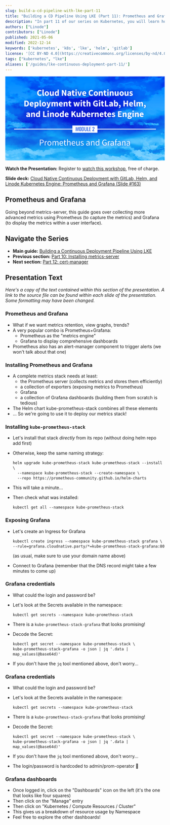 ```yaml
---
slug: build-a-cd-pipeline-with-lke-part-11
title: "Building a CD Pipeline Using LKE (Part 11): Prometheus and Grafana"
description: "In part 11 of our series on Kubernetes, you will learn how to generate advanced statistics for your cluster using tools like Prometheus and Grafana."
authors: ["Linode"]
contributors: ["Linode"]
published: 2021-05-06
modified: 2022-12-14
keywords: ['kubernetes', 'k8s', 'lke', 'helm', 'gitlab']
license: '[CC BY-ND 4.0](https://creativecommons.org/licenses/by-nd/4.0)'
tags: ["kubernetes", "lke"]
aliases: ['/guides/lke-continuous-deployment-part-11/']
---
```


![Cloud Native Continuous Deployment with GitLab, Helm, and Linode Kubernetes Engine: Prometheus and Grafana](cd-presentation-header-11-prometheus-and-grafana.png "Cloud Native Continuous Deployment with GitLab, Helm, and Linode Kubernetes Engine: Prometheus and Grafana")

**Watch the Presentation:** Register to [watch this workshop](https://event.on24.com/wcc/r/3121133/FC5BC89B210FAAFFC957E6204E55A228?partnerref=website_docs), free of charge.

**Slide deck:** [Cloud Native Continuous Deployment with GitLab, Helm, and Linode Kubernetes Engine: Prometheus and Grafana (Slide #163)](https://2021-03-lke.container.training/#163)

## Prometheus and Grafana

Going beyond metrics-server, this guide goes over collecting more advanced metrics using Prometheus (to capture the metrics) and Grafana (to display the metrics within a user interface).

## Navigate the Series

- **Main guide:** [Building a Continuous Deployment Pipeline Using LKE](/docs/guides/build-a-cd-pipeline-with-lke/)
- **Previous section:** [Part 10: Installing metrics-server](/docs/guides/build-a-cd-pipeline-with-lke-part-10/)
- **Next section:** [Part 12: cert-manager](/docs/guides/build-a-cd-pipeline-with-lke-part-12/)

## Presentation Text

*Here's a copy of the text contained within this section of the presentation. A link to the source file can be found within each slide of the presentation. Some formatting may have been changed.*

### Prometheus and Grafana

- What if we want metrics retention, view graphs, trends?
- A very popular combo is Prometheus+Grafana:
    - Prometheus as the "metrics engine"
    - Grafana to display comprehensive dashboards
- Prometheus also has an alert-manager component to trigger alerts (we won't talk about that one)

### Installing Prometheus and Grafana

- A complete metrics stack needs at least:
    - the Prometheus server (collects metrics and stores them efficiently)
    - a collection of exporters (exposing metrics to Prometheus)
    - Grafana
    - a collection of Grafana dashboards (building them from scratch is tedious)
- The Helm chart kube-prometheus-stack combines all these elements
- ... So we're going to use it to deploy our metrics stack!

### Installing `kube-prometheus-stack`

- Let's install that stack *directly* from its repo (without doing helm repo add first)
- Otherwise, keep the same naming strategy:

      helm upgrade kube-prometheus-stack kube-prometheus-stack --install \
        --namespace kube-prometheus-stack --create-namespace \
        --repo https://prometheus-community.github.io/helm-charts

- This will take a minute...
- Then check what was installed:

      kubectl get all --namespace kube-prometheus-stack

### Exposing Grafana

- Let's create an Ingress for Grafana

      kubectl create ingress --namespace kube-prometheus-stack grafana \
      --rule=grafana.cloudnative.party/*=kube-prometheus-stack-grafana:80

  (as usual, make sure to use your domain name above)

- Connect to Grafana (remember that the DNS record might take a few minutes to come up)

### Grafana credentials

- What could the login and password be?
- Let's look at the Secrets available in the namespace:

      kubectl get secrets --namespace kube-prometheus-stack

- There is a `kube-prometheus-stack-grafana` that looks promising!

- Decode the Secret:

      kubectl get secret --namespace kube-prometheus-stack \
      kube-prometheus-stack-grafana -o json | jq '.data | map_values(@base64d)'

- If you don't have the `jq` tool mentioned above, don't worry...

### Grafana credentials

- What could the login and password be?

- Let's look at the Secrets available in the namespace:

      kubectl get secrets --namespace kube-prometheus-stack

- There is a `kube-prometheus-stack-grafana` that looks promising!

- Decode the Secret:

      kubectl get secret --namespace kube-prometheus-stack \
      kube-prometheus-stack-grafana -o json | jq '.data | map_values(@base64d)'

- If you don't have the `jq` tool mentioned above, don't worry...

- The login/password is hardcoded to admin/prom-operator 😬

### Grafana dashboards

- Once logged in, click on the "Dashboards" icon on the left (it's the one that looks like four squares)
- Then click on the "Manage" entry
- Then click on "Kubernetes / Compute Resources / Cluster"
- This gives us a breakdown of resource usage by Namespace
- Feel free to explore the other dashboards!





